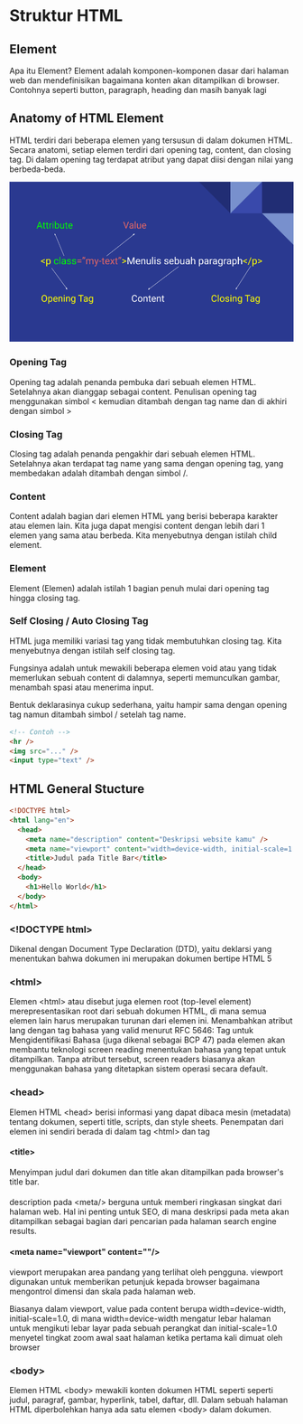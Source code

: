 # Struktur HTML

## Element

Apa itu Element? Element adalah komponen-komponen dasar dari halaman web dan mendefinisikan bagaimana konten akan ditampilkan di browser. Contohnya seperti button, paragraph, heading dan masih banyak lagi

## Anatomy of HTML Element

HTML terdiri dari beberapa elemen yang tersusun di dalam dokumen HTML. Secara anatomi, setiap elemen terdiri dari opening tag, content, dan closing tag. Di dalam opening tag terdapat atribut yang dapat diisi dengan nilai yang berbeda-beda.

![Anatomy HTML](assets/anatomy.png)

### Opening Tag

Opening tag adalah penanda pembuka dari sebuah elemen HTML. Setelahnya akan dianggap sebagai content. Penulisan opening tag menggunakan simbol < kemudian ditambah dengan tag name dan di akhiri dengan simbol >

### Closing Tag

Closing tag adalah penanda pengakhir dari sebuah elemen HTML. Setelahnya akan terdapat tag name yang sama dengan opening tag, yang membedakan adalah ditambah dengan simbol /.

### Content

Content adalah bagian dari elemen HTML yang berisi beberapa karakter atau elemen lain.
Kita juga dapat mengisi content dengan lebih dari 1 elemen yang sama atau berbeda. Kita menyebutnya dengan istilah child element.

### Element

Element (Elemen) adalah istilah 1 bagian penuh mulai dari opening tag hingga closing tag.

### Self Closing / Auto Closing Tag

HTML juga memiliki variasi tag yang tidak membutuhkan closing tag. Kita menyebutnya dengan istilah self closing tag.

Fungsinya adalah untuk mewakili beberapa elemen void atau yang tidak memerlukan sebuah content di dalamnya, seperti memunculkan gambar, menambah spasi atau menerima input.

Bentuk deklarasinya cukup sederhana, yaitu hampir sama dengan opening tag namun ditambah simbol / setelah tag name.

```html
<!-- Contoh -->
<hr />
<img src="..." />
<input type="text" />
```

## HTML General Stucture

```html
<!DOCTYPE html>
<html lang="en">
  <head>
    <meta name="description" content="Deskripsi website kamu" />
    <meta name="viewport" content="width=device-width, initial-scale=1.0" />
    <title>Judul pada Title Bar</title>
  </head>
  <body>
    <h1>Hello World</h1>
  </body>
</html>
```

### \<!DOCTYPE html>

Dikenal dengan Document Type Declaration (DTD), yaitu deklarsi yang menentukan bahwa dokumen ini merupakan dokumen bertipe HTML 5

### \<html>

Elemen \<html> atau disebut juga elemen root (top-level element) merepresentasikan root dari sebuah dokumen HTML, di mana semua elemen lain harus merupakan turunan dari elemen ini.
Menambahkan atribut lang dengan tag bahasa yang valid menurut RFC 5646: Tag untuk Mengidentifikasi Bahasa (juga dikenal sebagai BCP 47) pada elemen <html> akan membantu teknologi screen reading menentukan bahasa yang tepat untuk ditampilkan. Tanpa atribut tersebut, screen readers biasanya akan menggunakan bahasa yang ditetapkan sistem operasi secara default.

### \<head>

Elemen HTML \<head> berisi informasi yang dapat dibaca mesin (metadata) tentang dokumen, seperti title, scripts, dan style sheets. Penempatan dari elemen ini sendiri berada di dalam tag \<html> dan tag

#### \<title>

Menyimpan judul dari dokumen dan title akan ditampilkan pada browser's title bar.

#### <meta name="description" content=""/>

description pada \<meta/> berguna untuk memberi ringkasan singkat dari halaman web. Hal ini penting untuk SEO, di mana deskripsi pada meta akan ditampilkan sebagai bagian dari pencarian pada halaman search engine results.

#### \<meta name="viewport" content=""/>

viewport merupakan area pandang yang terlihat oleh pengguna. viewport digunakan untuk memberikan petunjuk kepada browser bagaimana mengontrol dimensi dan skala pada halaman web.

Biasanya dalam viewport, value pada content berupa width=device-width, initial-scale=1.0, di mana width=device-width mengatur lebar halaman untuk mengikuti lebar layar pada sebuah perangkat dan initial-scale=1.0 menyetel tingkat zoom awal saat halaman ketika pertama kali dimuat oleh browser

### \<body>

Elemen HTML \<body> mewakili konten dokumen HTML seperti seperti judul, paragraf, gambar, hyperlink, tabel, daftar, dll. Dalam sebuah halaman HTML diperbolehkan hanya ada satu elemen \<body> dalam dokumen.

